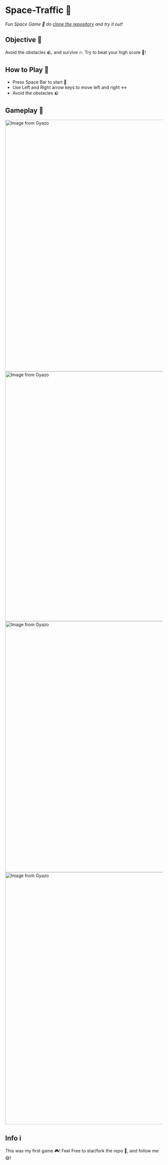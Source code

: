 # Space-Traffic 🚀

*Fun Space Game 🌌 do [clone the repository](https://docs.github.com/en/github/creating-cloning-and-archiving-repositories/cloning-a-repository-from-github/cloning-a-repository) and try it out!*

## Objective 🥅

Avoid the obstacles 🪨, and survive 🔥. Try to beat your high score 💯!

## How to Play 🤔

- Press Space Bar to start 🔘
- Use Left and Right arrow keys to move left and right ↔️
- Avoid the obstacles 🪨

## Gameplay 🎥

<a href="https://gyazo.com/5a14ab66e5cc1e7effe8b9b2cbeb19b2"><img src="https://i.gyazo.com/5a14ab66e5cc1e7effe8b9b2cbeb19b2.png" alt="Image from Gyazo" width="804"/></a>
<a href="https://gyazo.com/c0978024226b72eda824e9e8e9ada618"><img src="https://i.gyazo.com/c0978024226b72eda824e9e8e9ada618.png" alt="Image from Gyazo" width="798"/></a>
<a href="https://gyazo.com/14b04656308303f133674faaf4cc8681"><img src="https://i.gyazo.com/14b04656308303f133674faaf4cc8681.png" alt="Image from Gyazo" width="802"/></a>
<a href="https://gyazo.com/5a9bbabdb4629d06c71c4425672e0af5"><img src="https://gyazo.com/5a9bbabdb4629d06c71c4425672e0af5.png" alt="Image from Gyazo" width="805"/></a>

## Info ℹ️

This was my first game 🎮! Feel Free to star/fork the repo 🌟, and follow me 😄! 
